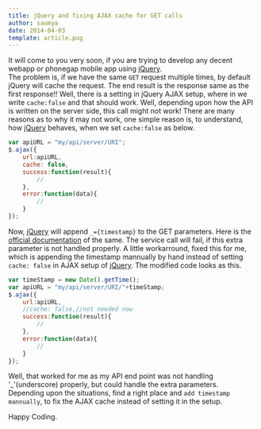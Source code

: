 ```yaml
---
title: jQuery and fixing AJAX cache for GET calls 
author: saumya
date: 2014-04-03
template: article.pug
---
```




It will come to you very soon, if you are trying to develop any decent webapp or phonegap mobile app using [jQuery][1].     
The problem is, if we have the same `GET` request multiple times, by default jQuery will cache the request. The end result is the response same as the first response!! Well, there is a setting in jQuery AJAX setup, where in we write `cache:false` and that should work. Well, depending upon how the API is written on the server side, this call might not work! There are many reasons as to why it may not work, one simple reason is, to understand, how [jQuery][1] behaves, when we set `cache:false` as below.

```javascript
var apiURL = "my/api/server/URI";
$.ajax({
    url:apiURL,
    cache: false,
    success:function(result){
    	//
    },
    error:function(data){           
        //            
    }   
});
``` 
Now, [jQuery][1] will append `_={timestamp}` to the GET parameters. Here is the [official documentation][2] of the same. The service call will fail, if this extra parameter is not handled properly. A little workarround, fixed this for me, which is appending the timestamp mannually by hand instead of setting `cache: false` in AJAX setup of [jQuery][1]. The modified code looks as this.
```javascript
var timeStamp = new Date().getTime();
var apiURL = "my/api/server/URI/"+timeStamp;
$.ajax({
    url:apiURL,
    //cache: false,//not needed now
    success:function(result){
    	//
    },
    error:function(data){           
        //            
    }   
});
```
Well, that worked for me as my API end point was not handling '_'(underscore) properly, but could handle the extra parameters.     
Depending upon the situations, find a right place and `add timestamp mannually`, to fix the AJAX cache instead of setting it in the setup.     

Happy Coding.





[1]: http://jquery.com/
[2]: https://api.jquery.com/jQuery.ajax/



